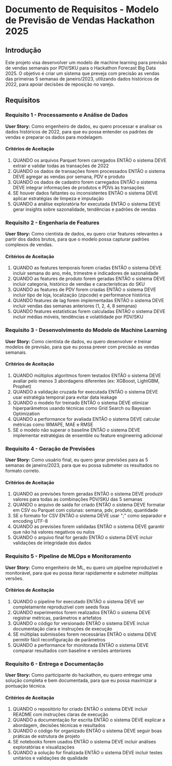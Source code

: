 # Documento de Requisitos - Modelo de Previsão de Vendas Hackathon 2025

## Introdução

Este projeto visa desenvolver um modelo de machine learning para previsão de vendas semanais por PDV/SKU para o Hackathon Forecast Big Data 2025. O objetivo é criar um sistema que preveja com precisão as vendas das primeiras 5 semanas de janeiro/2023, utilizando dados históricos de 2022, para apoiar decisões de reposição no varejo.

## Requisitos

### Requisito 1 - Processamento e Análise de Dados

**User Story:** Como engenheiro de dados, eu quero processar e analisar os dados históricos de 2022, para que eu possa entender os padrões de vendas e preparar os dados para modelagem.

#### Critérios de Aceitação

1. QUANDO os arquivos Parquet forem carregados ENTÃO o sistema DEVE extrair e validar todas as transações de 2022
2. QUANDO os dados de transações forem processados ENTÃO o sistema DEVE agregar as vendas por semana, PDV e produto
3. QUANDO os dados de cadastro forem carregados ENTÃO o sistema DEVE integrar informações de produtos e PDVs às transações
4. SE houver dados faltantes ou inconsistentes ENTÃO o sistema DEVE aplicar estratégias de limpeza e imputação
5. QUANDO a análise exploratória for executada ENTÃO o sistema DEVE gerar insights sobre sazonalidade, tendências e padrões de vendas

### Requisito 2 - Engenharia de Features

**User Story:** Como cientista de dados, eu quero criar features relevantes a partir dos dados brutos, para que o modelo possa capturar padrões complexos de vendas.

#### Critérios de Aceitação

1. QUANDO as features temporais forem criadas ENTÃO o sistema DEVE incluir semana do ano, mês, trimestre e indicadores de sazonalidade
2. QUANDO as features de produto forem geradas ENTÃO o sistema DEVE incluir categoria, histórico de vendas e características do SKU
3. QUANDO as features de PDV forem criadas ENTÃO o sistema DEVE incluir tipo de loja, localização (zipcode) e performance histórica
4. QUANDO features de lag forem implementadas ENTÃO o sistema DEVE incluir vendas das semanas anteriores (1, 2, 4, 8 semanas)
5. QUANDO features estatísticas forem calculadas ENTÃO o sistema DEVE incluir médias móveis, tendências e volatilidade por PDV/SKU

### Requisito 3 - Desenvolvimento do Modelo de Machine Learning

**User Story:** Como cientista de dados, eu quero desenvolver e treinar modelos de previsão, para que eu possa prever com precisão as vendas semanais.

#### Critérios de Aceitação

1. QUANDO múltiplos algoritmos forem testados ENTÃO o sistema DEVE avaliar pelo menos 3 abordagens diferentes (ex: XGBoost, LightGBM, Prophet)
2. QUANDO a validação cruzada for executada ENTÃO o sistema DEVE usar estratégia temporal para evitar data leakage
3. QUANDO o modelo for treinado ENTÃO o sistema DEVE otimizar hiperparâmetros usando técnicas como Grid Search ou Bayesian Optimization
4. QUANDO a performance for avaliada ENTÃO o sistema DEVE calcular métricas como WMAPE, MAE e RMSE
5. SE o modelo não superar o baseline ENTÃO o sistema DEVE implementar estratégias de ensemble ou feature engineering adicional

### Requisito 4 - Geração de Previsões

**User Story:** Como usuário final, eu quero gerar previsões para as 5 semanas de janeiro/2023, para que eu possa submeter os resultados no formato correto.

#### Critérios de Aceitação

1. QUANDO as previsões forem geradas ENTÃO o sistema DEVE produzir valores para todas as combinações PDV/SKU das 5 semanas
2. QUANDO o arquivo de saída for criado ENTÃO o sistema DEVE formatar em CSV ou Parquet com colunas: semana, pdv, produto, quantidade
3. SE o formato for CSV ENTÃO o sistema DEVE usar ";" como separador e encoding UTF-8
4. QUANDO as previsões forem validadas ENTÃO o sistema DEVE garantir que não há valores negativos ou nulos
5. QUANDO o arquivo final for gerado ENTÃO o sistema DEVE incluir validações de integridade dos dados

### Requisito 5 - Pipeline de MLOps e Monitoramento

**User Story:** Como engenheiro de ML, eu quero um pipeline reproduzível e monitorável, para que eu possa iterar rapidamente e submeter múltiplas versões.

#### Critérios de Aceitação

1. QUANDO o pipeline for executado ENTÃO o sistema DEVE ser completamente reproduzível com seeds fixas
2. QUANDO experimentos forem realizados ENTÃO o sistema DEVE registrar métricas, parâmetros e artefatos
3. QUANDO o código for versionado ENTÃO o sistema DEVE incluir documentação clara e instruções de execução
4. SE múltiplas submissões forem necessárias ENTÃO o sistema DEVE permitir fácil reconfiguração de parâmetros
5. QUANDO a performance for monitorada ENTÃO o sistema DEVE comparar resultados com baseline e versões anteriores

### Requisito 6 - Entrega e Documentação

**User Story:** Como participante do hackathon, eu quero entregar uma solução completa e bem documentada, para que eu possa maximizar a pontuação técnica.

#### Critérios de Aceitação

1. QUANDO o repositório for criado ENTÃO o sistema DEVE incluir README com instruções claras de execução
2. QUANDO a documentação for escrita ENTÃO o sistema DEVE explicar a abordagem, decisões técnicas e resultados
3. QUANDO o código for organizado ENTÃO o sistema DEVE seguir boas práticas de estrutura de projeto
4. SE notebooks forem usados ENTÃO o sistema DEVE incluir análises exploratórias e visualizações
5. QUANDO a solução for finalizada ENTÃO o sistema DEVE incluir testes unitários e validações de qualidade